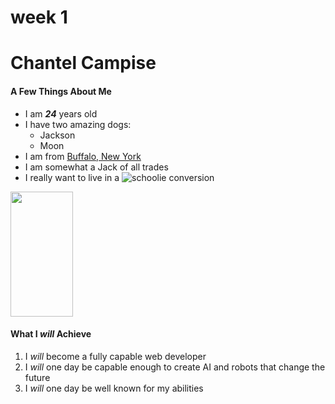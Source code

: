 # week 1
# **Chantel Campise**

#### **A Few Things About Me**
* I am **_24_** years old
* I have two amazing dogs:
	* Jackson
	* Moon
* I am from [Buffalo, New York](http://www.buffalony.gov/)
* I am somewhat a Jack of all trades
* I really want to live in a ![schoolie conversion](https://i.pinimg.com/originals/18/69/54/186954349ca0414861e695148383dac3.jpg)

<img src ="https://i.pinimg.com/originals/18/69/54/186954349ca0414861e695148383dac3.jpg" width="100" height="200">

#### **What I *_will_* Achieve** 
1. I *will* become a fully capable web developer
1. I *will* one day be capable enough to create AI and robots that change the future
1. I *will* one day be well known for my abilities
